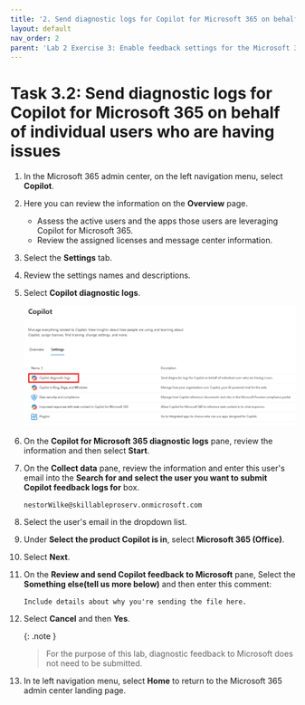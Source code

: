 ```yaml
---
title: '2. Send diagnostic logs for Copilot for Microsoft 365 on behalf of individual users who are having issues'
layout: default
nav_order: 2
parent: 'Lab 2 Exercise 3: Enable feedback settings for the Microsoft 365 apps'
---
```


# Task 3.2: Send diagnostic logs for Copilot for Microsoft 365 on behalf of individual users who are having issues

1. In the Microsoft 365 admin center, on the left navigation menu, select **Copilot**.


1. Here you can review the information on the **Overview** page.  
    - Assess the active users and the apps those users are leveraging Copilot for Microsoft 365.
    - Review the assigned licenses and message center information.

1. Select the **Settings** tab.

1. Review the settings names and descriptions.

1. Select **Copilot diagnostic logs**.

    ![CopilotDiagnosticLogs.jpg](../media/Updates/CopilotDiagnosticLogs.jpg " of the Copilot for Microsoft 365 tab with Copilot diagnostic logs highlighted")

1. On the **Copilot for Microsoft 365 diagnostic logs** pane, review the information and then select **Start**.

1. On the **Collect data** pane, review the information and enter this user's email into the **Search for and select the user you want to submit Copilot feedback logs for** box.

    ```
	nestorWilke@skillableproserv.onmicrosoft.com
	```

1. Select the user's email in the dropdown list.

1. Under **Select the product Copilot is in**, select **Microsoft 365 (Office)**.

1. Select **Next**.

1. On the **Review and send Copilot feedback to Microsoft** pane, Select the **Something else(tell us more below)** and then enter this comment:
	
    ```
	Include details about why you're sending the file here.
	```
	
1. Select **Cancel** and then  **Yes**.
    
    {: .note }
	> For the purpose of this lab, diagnostic feedback to Microsoft does not need to be submitted.

1. In te left navigation menu, select **Home** to return to the Microsoft 365 admin center landing page.
